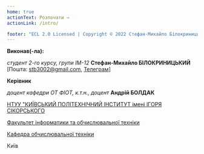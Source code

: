 ```yaml
---
home: true
actionText: Розпочати →
actionLink: /intro/

footer: "ECL 2.0 Licensed | Copyright © 2022 Cтефан-Михайло Білокриницький"
---
```



**Виконав(-ла):** 


*студент 2-го курсу, групи ІМ-12*<span padding-right:5em></span> **Стефан-Михайло БІЛОКРИНИЦЬКИЙ** [Пошта: stb3002@gmail.com, <a href = "https://t.me/stefikuuuuus">Телеграм</a>]


**Керівник**

*доцент кафедри ОТ ФІОТ, к.т.н., доцент*<span padding-right:5em></span> **Андрій БОЛДАК** 

[НТУУ "КИЇВСЬКИЙ ПОЛІТЕХНІЧНИЙ ІНСТИТУТ імені ІГОРЯ СІКОРСЬКОГО](https://kpi.ua/)

[Факультет інформатики та обчислювальної техніки](https://fiot.kpi.ua/)

[Кафедра обчислювальної техніки](https://comsys.kpi.ua/)

Київ
